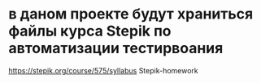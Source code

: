 # в даном проекте будут храниться файлы курса Stepik по автоматизации тестирвоания
https://stepik.org/course/575/syllabus 
Stepik-homework

